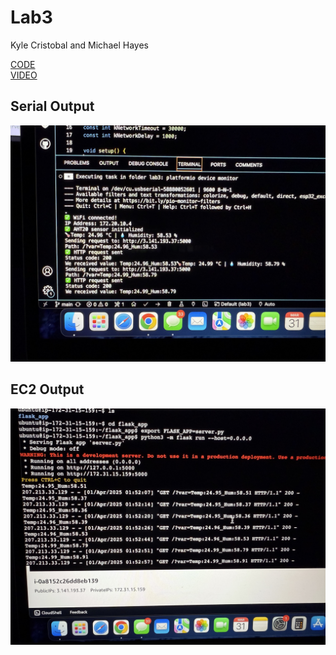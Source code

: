 # Lab3
Kyle Cristobal and Michael Hayes

[CODE](https://github.com/kcristobal07/lab2/blob/main/src/main.cpp)  
[VIDEO](https://drive.google.com/file/d/1J7JcJKI59iaWN1r0NwddmdorFXlN1L6d/view?usp=drivesdk)

## Serial Output
![serial output](https://raw.githubusercontent.com/mhayescs19/static-images/refs/heads/master/esp32/lab3/serial-output.jpg)

## EC2 Output
![ec2 output](https://raw.githubusercontent.com/mhayescs19/static-images/refs/heads/master/esp32/lab3/ec2-output.jpg)

